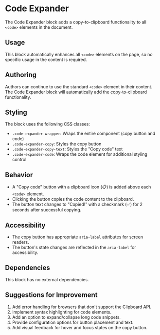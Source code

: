 # Code Expander

The Code Expander block adds a copy-to-clipboard functionality to all `<code>` elements in the document.

## Usage

This block automatically enhances all `<code>` elements on the page, so no specific usage in the content is required.

## Authoring

Authors can continue to use the standard `<code>` element in their content. The Code Expander block will automatically add the copy-to-clipboard functionality.

## Styling

The block uses the following CSS classes:
- `.code-expander-wrapper`: Wraps the entire component (copy button and code)
- `.code-expander-copy`: Styles the copy button
- `.code-expander-copy-text`: Styles the "Copy code" text
- `.code-expander-code`: Wraps the code element for additional styling control

## Behavior

- A "Copy code" button with a clipboard icon (📋) is added above each `<code>` element.
- Clicking the button copies the code content to the clipboard.
- The button text changes to "Copied!" with a checkmark (✅) for 2 seconds after successful copying.

## Accessibility

- The copy button has appropriate `aria-label` attributes for screen readers.
- The button's state changes are reflected in the `aria-label` for accessibility.

## Dependencies

This block has no external dependencies.

## Suggestions for Improvement

1. Add error handling for browsers that don't support the Clipboard API.
2. Implement syntax highlighting for code elements.
3. Add an option to expand/collapse long code snippets.
4. Provide configuration options for button placement and text.
5. Add visual feedback for hover and focus states on the copy button.
